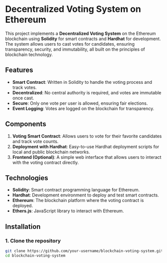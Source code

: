 # Decentralized Voting System on Ethereum

This project implements a **Decentralized Voting System** on the Ethereum blockchain using **Solidity** for smart contracts and **Hardhat** for development. The system allows users to cast votes for candidates, ensuring transparency, security, and immutability, all built on the principles of blockchain technology.

## Features
- **Smart Contract**: Written in Solidity to handle the voting process and track votes.
- **Decentralized**: No central authority is required, and votes are immutable once cast.
- **Secure**: Only one vote per user is allowed, ensuring fair elections.
- **Event Logging**: Votes are logged on the blockchain for transparency.

## Components
1. **Voting Smart Contract**: Allows users to vote for their favorite candidates and track vote counts.
2. **Deployment with Hardhat**: Easy-to-use Hardhat deployment scripts for local and public blockchain networks.
3. **Frontend (Optional)**: A simple web interface that allows users to interact with the voting contract directly.

## Technologies
- **Solidity**: Smart contract programming language for Ethereum.
- **Hardhat**: Development environment to deploy and test smart contracts.
- **Ethereum**: The blockchain platform where the voting contract is deployed.
- **Ethers.js**: JavaScript library to interact with Ethereum.

## Installation

### 1. Clone the repository

```bash
git clone https://github.com/your-username/blockchain-voting-system.git
cd blockchain-voting-system

